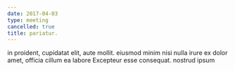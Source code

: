 ```yaml
---
date: 2017-04-03
type: meeting
cancelled: true
title: pariatur.
---
```

in proident, cupidatat elit, aute mollit. eiusmod minim nisi nulla irure ex dolor amet, officia cillum ea labore Excepteur esse consequat. nostrud ipsum